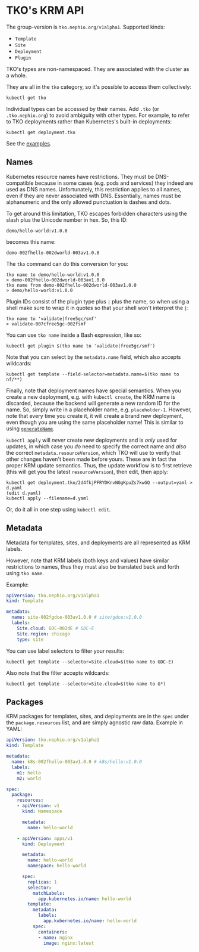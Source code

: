 TKO's KRM API
=============

The group-version is `tko.nephio.org/v1alpha1`. Supported kinds:

* `Template`
* `Site`
* `Deployment`
* `Plugin`

TKO's types are non-namespaced. They are associated with the cluster as a whole.

They are all in the `tko` category, so it's possible to access them collectively:

    kubectl get tko

Individual types can be accessed by their names. Add `.tko` (or `.tko.nephio.org`) to avoid
ambiguity with other types. For example, to refer to TKO deployments rather than Kubernetes's
built-in deployments:

    kubectl get deployment.tko

See the [examples](examples/kubernetes/).

Names
-----

Kubernetes resource names have restrictions. They must be DNS-compatible because in some cases
(e.g. pods and services) they indeed are used as DNS names. Unfortunately, this restriction applies
to all names, even if they are never associated with DNS. Essentially, names must be alphanumeric
and the only allowed punctuation is dashes and dots.

To get around this limitation, TKO escapes forbidden characters using the slash plus the Unicode
number in hex. So, this ID:

    demo/hello-world:v1.0.0

becomes this name:

    demo-002fhello-002dworld-003av1.0.0

The `tko` command can do this conversion for you:

    tko name to demo/hello-world:v1.0.0
    > demo-002fhello-002dworld-003av1.0.0
    tko name from demo-002fhello-002dworld-003av1.0.0
    > demo/hello-world:v1.0.0

Plugin IDs consist of the plugin type plus `|` plus the name, so when using a shell make sure to
wrap it in quotes so that your shell won't interpret the `|`:

    tko name to 'validate|free5gc/smf'
    > validate-007cfree5gc-002fsmf

You can use `tko name` inside a Bash expression, like so:

    kubectl get plugin $(tko name to 'validate|free5gc/smf')

Note that you can select by the `metadata.name` field, which also accepts wildcards:

    kubectl get template --field-selector=metadata.name=$(tko name to nf/**)

Finally, note that deployment names have special semantics. When you create a new deployment, e.g.
with `kubectl create`, the KRM name is discarded, because the backend will generate a new random ID
for the name. So, simply write in a placeholder name, e.g. `placeholder-1`. However, note that every
time you create it, it will create a brand new deployment, even though you are using the same
placeholder name! This is similar to using
[`generateName`](https://kubernetes.io/docs/reference/using-api/api-concepts/#generated-values).

`kubectl apply` will *never* create new deployments and is *only* used for updates, in which case
you *do* need to specify the correct name and *also* the correct `metadata.resourceVersion`, which
TKO will use to verify that other changes haven't been made before yours. These are in fact the
proper KRM update semantics. Thus, the update workflow is to first retrieve (this will get you the
latest `resourceVersion`), then edit, then apply:

    kubectl get deployment.tko/2d4fkjPFRYDKnvNGgKpuZs7kwGQ --output=yaml > d.yaml
    (edit d.yaml)
    kubectl apply --filename=d.yaml

Or, do it all in one step using `kubectl edit`.

Metadata
--------

Metadata for templates, sites, and deployments are all represented as KRM labels.

However, note that KRM labels (both keys and values) have similar restrictions to names, thus they
must also be translated back and forth using `tko name`.

Example:

```yaml
apiVersion: tko.nephio.org/v1alpha1
kind: Template

metadata:
  name: site-002fgdce-003av1.0.0 # site/gdce:v1.0.0
  labels:
    Site.cloud: GDC-002dE # GDC-E
    Site.region: chicago
    type: site
```

You can use label selectors to filter your results:

    kubectl get template --selector=Site.cloud=$(tko name to GDC-E)

Also note that the filter accepts wildcards:

    kubectl get template --selector=Site.cloud=$(tko name to G*)

Packages
--------

KRM packages for templates, sites, and deployments are in the `spec` under the `package.resources`
list, and are simply agnostic raw data. Example in YAML:

```yaml
apiVersion: tko.nephio.org/v1alpha1
kind: Template

metadata:
  name: k8s-002fhello-003av1.0.0 # k8s/hello:v1.0.0
  labels:
    m1: hello
    m2: world

spec:
  package:
    resources:
    - apiVersion: v1
      kind: Namespace

      metadata:
        name: hello-world

    - apiVersion: apps/v1
      kind: Deployment

      metadata:
        name: hello-world
        namespace: hello-world

      spec:
        replicas: 1
        selector:
          matchLabels:
            app.kubernetes.io/name: hello-world
        template:
          metadata:
            labels:
              app.kubernetes.io/name: hello-world
          spec:
            containers:
            - name: nginx
              image: nginx:latest
```
